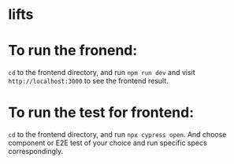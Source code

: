 # lifts

# To run the fronend:
```cd``` to the frontend directory, and run ```npm run dev``` and visit ```http://localhost:3000``` to see the frontend result.

# To run the test for frontend:
```cd``` to the frontend directory, and run ```npx cypress open```. And choose component or E2E test of your choice and run specific specs correspondingly.
